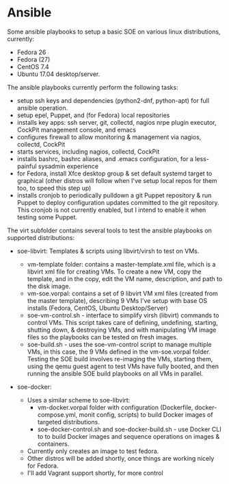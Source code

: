 # Ansible

Some ansible playbooks to setup a basic SOE on various linux distributions, currently: 
 * Fedora 26
 * Fedora (27) 
 * CentOS 7.4 
 * Ubuntu 17.04 desktop/server.

The ansible playbooks currently perform the following tasks:
 * setup ssh keys and dependencies (python2-dnf, python-apt) for full ansible operation.
 * setup epel, Puppet, and (for Fedora) local repositories
 * installs key apps: ssh server, git, collectd, nagios nrpe plugin executor, CockPit management console, and emacs
 * configures firewall to allow monitoring & management via nagios, collectd, CockPit
 * starts services, including nagios, collectd, CockPit
 * installs bashrc, bashrc aliases, and .emacs configuration, for a less-painful sysadmin experience
 * for Fedora, install Xfce desktop group & set default systemd target to graphical (other distros will follow when I've setup local repos for them too, to speed this step up)
 * installs cronjob to periodically pulldown a git Puppet repository & run Puppet to deploy configuration updates committed to the git repository. This cronjob is not currently enabled, but I intend to enable it when testing some Puppet.


The virt subfolder contains several tools to test the ansible playbooks on supported distributions:
 * soe-libvirt: Templates & scripts using libvirt/virsh to test on VMs.
   * vm-template folder: contains a master-template.xml file, which is a libvirt xml file for creating VMs. To create a new VM, copy the template, and in the copy, edit the VM name, description, and path to the disk image.
   * vm-soe.vorpal: contains a set of 9 libvirt VM xml files (created from the master template), describing 9 VMs I've setup with base OS installs (Fedora, CentOS, Ubuntu Desktop/Server)
   * soe-vm-control.sh - interface to simplify virsh (libvirt) commands to control VMs. This script takes care of defining, undefining, starting, shutting down, & destroying VMs, and with manipulating VM image files so the playbooks can be tested on fresh images.
   * soe-build.sh - uses the soe-vm-control script to manage multiple VMs, in this case, the 9 VMs defined in the vm-soe.vorpal folder. Testing the SOE build involves re-imaging the VMs, starting them, using the qemu guest agent to test VMs have fully booted, and then running the ansible SOE build playbooks on all VMs in parallel.

 * soe-docker:
   * Uses a similar scheme to soe-libvirt:
     * vm-docker.vorpal folder with configuration (Dockerfile, docker-compose.yml, monit config, scripts) to build Docker images of targeted distributions.
     * soe-docker-control.sh and soe-docker-build.sh - use Docker CLI to to build Docker images and sequence operations on images & containers.
   * Currently only creates an image to test fedora. 
   * Other distros will be added shortly, once things are working nicely for Fedora.
   * I'll add Vagrant support shortly, for more control
